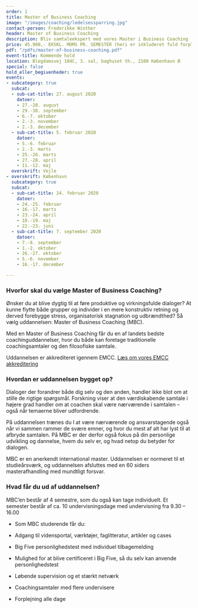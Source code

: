 ```yaml
---
order: 1
title: Master of Business Coaching
image: "/images/coaching/ledelsessparring.jpg"
contact-person: Frederikke Winther
header: Master of Business Coaching
description: Bliv samtaleekspert med vores Master i Business Coaching
price: 45.900,- EKSKL. MOMS PR. SEMESTER (heri er inkluderet fuld forplejning og kursusmaterialer)
pdf: "/pdfs/master-of-business-coaching.pdf"
event-title: Kommende hold
location: Blegdamsvej 104C, 3. sal, baghuset th., 2100 København Ø
special: false
hold_eller_begivenheder: true
events:
- subcategory: true
  subcat:
  - sub-cat-title: 27. august 2020
    datoer:
    - 27.-28. august
    - 29.-30. september
    - 6.-7. oktober
    - 2.-3. november
    - 2.-3. december
  - sub-cat-title: 5. februar 2020
    datoer:
    - 5.-6. februar
    - 2.-3. marts
    - 25.-26. marts
    - 27.-28. april
    - 11.-12. maj
  overskrift: Vejle
- overskrift: København
  subcategory: true
  subcat:
  - sub-cat-title: 24. februar 2020
    datoer:
    - 24.-25. februar
    - 16.-17. marts
    - 23.-24. april
    - 18.-19. maj
    - 22.-23. juni
  - sub-cat-title: 7. september 2020
    datoer:
    - 7.-8. september
    - 1.-2. oktober
    - 26.-27. oktober
    - 5.-6. november
    - 16.-17. december

---
```

### Hvorfor skal du vælge Master of Business Coaching?

Ønsker du at blive dygtig til at føre produktive og virkningsfulde dialoger? At kunne flytte både grupper og individer i en mere konstruktiv retning og derved forebygge stress, organisatorisk stagnation og udbrændthed? Så vælg uddannelsen: Master of Business Coaching (MBC).

Med en Master of Business Coaching får du en af landets bedste coachinguddannelser, hvor du både kan foretage traditionelle coachingsamtaler og den filosofiske samtale.

Uddannelsen er akkrediteret igennem EMCC. [Læs om vores EMCC akkreditering](/fundament/emcc-akkreditering/)

### Hvordan er uddannelsen bygget op?

Dialoger der forandrer både dig selv og den anden, handler ikke blot om at stille de rigtige spørgsmål. Forskning viser at den værdiskabende samtale i højere grad handler om at coachen skal være nærværende i samtalen – også når temaerne bliver udfordrende.

På uddannelsen trænes du I at være nærværende og ansvarstagende også når vi sammen rammer de svære emner, og hvor du mest af alt har lyst til at afbryde samtalen. På MBC er der derfor også fokus på din personlige udvikling og dannelse, hvem du selv er, og hvad netop du betyder for dialogen.

MBC er en anerkendt international master. Uddannelsen er normeret til et studieårsværk, og uddannelsen afsluttes med en 60 siders masterafhandling med mundtligt forsvar.

### Hvad får du ud af uddannelsen?

MBC’en består af 4 semestre, som du også kan tage individuelt. Et semester består af ca. 10 undervisningsdage med undervisning fra 9.30 – 16.00

- Som MBC studerende får du:

- Adgang til vidensportal, værktøjer, faglitteratur, artikler og cases

- Big Five personlighedstest med individuel tilbagemelding

- Mulighed for at blive certificeret i Big Five, så du selv kan anvende personlighedstest

- Løbende supervision og et stærkt netværk

- Coachingsamtaler med flere undervisere

- Forplejning alle dage
